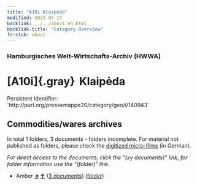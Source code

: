 ```yaml
---
title: "A10i Klaipėda"
modified: 2022-07-17
backlink: ../../about.en.html
backlink-title: "Category Overview"
fn-stub: about
---
```


### Hamburgisches Welt-Wirtschafts-Archiv (HWWA)

# [A10i]{.gray}&#8201; Klaipėda

<div class="hint">Persistent Identifier: `http://purl.org/pressemappe20/category/geo/i/140943`</div>







## Commodities/wares archives









In total 1 folders, 3 documents - folders incomplete.
For material not published as folders, please check the [digitized micro-films](/film/h1_wa.de.html) (in German).

_For direct access to the documents, click the "(xy documents)" link, for folder information use the "(folder)" link._


- Amber [**&nearr;**](../../../ware/i/142111/about.en.html "Amber (xXX all over the world)") [**&uarr;**](../../../ware/about.en.html#PID04-Sc01 "Ware category system") (<a href="https://pm20.zbw.eu/iiifview/folder/wa/142111,140943" title="about: Amber : Klaipėda" target="_blank">3 documents</a>) ([folder](../../../../folder/wa/1421xx/142111/1409xx/140943/about.en.html))




